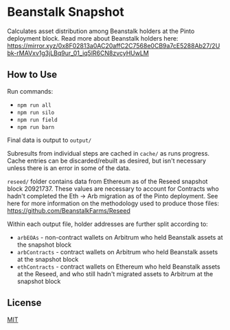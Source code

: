 [discord-badge]: https://img.shields.io/discord/1308123512216748105?label=Pinto%20Discord
[discord-url]: https://pinto.money/discord

# Beanstalk Snapshot

Calculates asset distribution among Beanstalk holders at the Pinto deployment block. Read more about Beanstalk holders here: https://mirror.xyz/0x8F02813a0AC20affC2C7568e0CB9a7cE5288Ab27/2Ubk-rMAVxv1g3jLBq9ur_01_iq5lR6CN8zvcyHUwLM

## How to Use

Run commands:

- `npm run all`
- `npm run silo`
- `npm run field`
- `npm run barn`

Final data is output to `output/`

Subresults from individual steps are cached in `cache/` as runs progress. Cache entries can be discarded/rebuilt as desired, but isn't necessary unless there is an error in some of the data.

`reseed/` folder contains data from Ethereum as of the Reseed snapshot block 20921737. These values are necessary to account for Contracts who hadn't completed the Eth -> Arb migration as of the Pinto deployment. See here for more information on the methodology used to produce those files: https://github.com/BeanstalkFarms/Reseed

Within each output file, holder addresses are further split according to:

- `arbEOAs` - non-contract wallets on Arbitrum who held Beanstalk assets at the snapshot block
- `arbContracts` - contract wallets on Arbitrum who held Beanstalk assets at the snapshot block
- `ethContracts` - contract wallets on Ethereum who held Beanstalk assets at the Reseed, and who still hadn't migrated assets to Arbitrum at the snapshot block

## License

[MIT](https://github.com/pinto-org/api/blob/main/LICENSE.txt)
